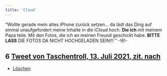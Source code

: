 ```yaml
---
title: 'Cloud'
---
```


“Wollte gerade mein altes iPhone zurück setzen... da lädt das Ding auf einmal unaufgefordert meine Inhalte in die iCloud hoch. **Die ich** mit meinem Papa teile. Mit den Fotos, die ich an meinen Freund geschickt habe. **BITTE LASS** DIE FOTOS DA NICHT HOCHGELADEN SEIN!!!   ” -!6!-
## **6** [Tweet von Taschentroll, 13. Juli 2021, zit. nach](https://twitter.com/Taschentroll/status/1414866541619949569?s=20)

* [Löschen](Deleting_de)
